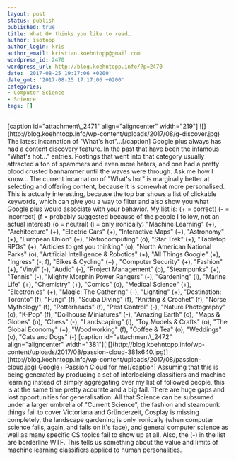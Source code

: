 ```yaml
---
layout: post
status: publish
published: true
title: What G+ thinks you like to read…
author: isotopp
author_login: kris
author_email: kristian.koehntopp@gmail.com
wordpress_id: 2470
wordpress_url: http://blog.koehntopp.info/?p=2470
date: '2017-08-25 19:17:06 +0200'
date_gmt: '2017-08-25 17:17:06 +0200'
categories:
- Computer Science
- Science
tags: []
---
```

<p>[caption id="attachment\_2471" align="aligncenter" width="219"] ![](http://blog.koehntopp.info/wp-content/uploads/2017/08/g-discover.jpg) The latest incarnation of "What's hot"…[/caption] Google plus always has had a content discovery feature. In the past that have been the infamous "What's hot…" entries. Postings that went into that category usually attracted a ton of spammers and even more haters, and one had a pretty blood crusted banhammer until the waves were through. Ask me how I know… The current incarnation of "What's hot" is marginally better at selecting and offering content, because it is somewhat more personalised. This is actually interesting, because the top bar shows a list of clickable keywords, which can give you a way to filter and also show you what Google plus would associate with your behavior. <!--more--> My list is: (+ = correct) (- = incorrect) (f = probably suggested because of the people I follow, not an actual interest) (o = neutral) (i = only ironically) "Machine Learning" (+), "Architecture" (+), "Electric Cars" (+), "Interactive Maps" (+), "Astronomy" (+), "European Union" (+), "Retrocomputing" (o), "Star Trek" (+), "Tabletop RPGs" (+), "Articles to get you thinking" (o), "North American National Parks" (o), "Artificial Intelligence & Robotics" (+), "All Things Google" (+), "Ingress" (-, f), "Bikes & Cycling" (+) , "Computer Security" (+), "Fashion" (+), "Vinyl" (-), "Audio" (-), "Project Management" (o), "Steampunks" (+), "Tennis" (-), "Mighty Morphin Power Rangers" (-), "Gardening" (i), "Marine Life" (+), "Chemistry" (+), "Comics" (o), "Medical Science" (+), "Electronics" (+), "Magic: The Gathering" (-), "Lighting" (+), "Destination: Toronto" (f), "Fungi" (f), "Scuba Diving" (f), "Knitting & Crochet" (f), "Norse Mythology" (f), "Potterheads" (f), "Pest Control" (-), "Nature Photography" (o), "K-Pop" (f), "Dollhouse Miniatures" (-), "Amazing Earth" (o), "Maps & Globes" (o), "Chess" (-), "Landscaping" (i), "Toy Models & Crafts" (o), "The Global Economy" (+), "Woodworking" (f), "Coffee & Tea" (o), "Weddings" (o), "Cats and Dogs" (-) [caption id="attachment\_2472" align="aligncenter" width="381"][![](http://blog.koehntopp.info/wp-content/uploads/2017/08/passion-cloud-381x640.jpg)](http://blog.koehntopp.info/wp-content/uploads/2017/08/passion-cloud.jpg) Google+ Passion Cloud for me[/caption] Assuming that this is being generated by producing a set of interlocking classifiers and machine learning instead of simply aggregating over my list of followed people, this is at the same time pretty accurate and a big fail. There are huge gaps and lost opportunities for generalisation: All that Science can be subsumed under a larger umbrella of "Current Science", the fashion and steampunk things fail to cover Victoriana and Gründerzeit, Cosplay is missing completely, the landscape gardening is only ironically (when computer science fails, again, and falls on it's face), and general computer science as well as many specific CS topics fail to show up at all. Also, the (-) in the list are borderline WTF. This tells us something about the value and limits of machine learning classifiers applied to human personalities.</p>
